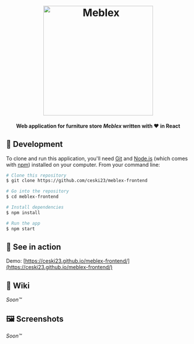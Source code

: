 <h1 align="center">
  <br>
  <img src="https://i.imgur.com/PzA7Bq0.png" alt="Meblex" width="300">
  <br>
</h1>

<h4 align="center">Web application for furniture store <i>Meblex</i> written with ❤️ in React</h4>

<!-- <p align="center">
  <img src="https://img.shields.io/github/issues/tania-sila-robocza/Meblex-Frontend.svg?style=flat-square" />
  <img src="https://img.shields.io/requires/github/tania-sila-robocza/Meblex-Frontend.svg?style=flat-square" />
</p> -->


## 🚧 Development
To clone and run this application, you'll need [Git](https://git-scm.com) and [Node.js](https://nodejs.org/en/download/) (which comes with [npm](http://npmjs.com)) installed on your computer. From your command line:

```bash
# Clone this repository
$ git clone https://github.com/ceski23/meblex-frontend

# Go into the repository
$ cd meblex-frontend

# Install dependencies
$ npm install

# Run the app
$ npm start
```

## 🙈 See in action
Demo: [https://ceski23.github.io/meblex-frontend/](https://ceski23.github.io/meblex-frontend/)


## 📝 Wiki
*Soon™*

## 🖼️ Screenshots
*Soon™*
